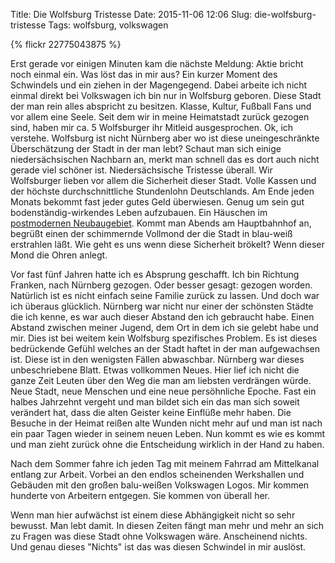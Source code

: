Title: Die Wolfsburg Tristesse
Date: 2015-11-06 12:06
Slug: die-wolfsburg-tristesse
Tags: wolfsburg, volkswagen

{% flickr 22775043875 %}

Erst gerade vor einigen Minuten kam die nächste Meldung: Aktie bricht noch einmal ein. Was löst das in mir aus? Ein kurzer Moment des Schwindels und ein ziehen in der Magengegend. Dabei arbeite ich nicht einmal direkt bei Volkswagen ich bin nur in Wolfsburg geboren. Diese Stadt der man rein alles abspricht zu besitzen. Klasse, Kultur, Fußball Fans und vor allem eine Seele. Seit dem wir in meine Heimatstadt zurück gezogen sind, haben mir ca. 5 Wolfsburger ihr Mitleid ausgesprochen. Ok, ich verstehe. Wolfsburg ist nicht Nürnberg aber wo ist diese uneingeschränkte Überschätzung der Stadt in der man lebt? Schaut man sich einige niedersächsischen Nachbarn an, merkt man schnell das es dort auch nicht gerade viel schöner ist. Niedersächsische Tristesse überall. Wir Wolfsburger lieben vor allem die Sicherheit dieser Stadt. Volle Kassen und der höchste durchschnittliche Stundenlohn Deutschlands. Am Ende jeden Monats bekommt fast jeder gutes Geld überwiesen. Genug um sein gut bodenständig-wirkendes Leben aufzubauen. Ein Häuschen im [postmodernen Neubaugebiet]({filename}/posts/kerksiek-006.md). Kommt man Abends am Hauptbahnhof an, begrüßt einen der schimmernde Vollmond der die Stadt in blau-weiß erstrahlen läßt. Wie geht es uns wenn diese Sicherheit brökelt? Wenn dieser Mond die Ohren anlegt.

Vor fast fünf Jahren hatte ich es Absprung geschafft. Ich bin Richtung Franken, nach Nürnberg gezogen. Oder besser gesagt: gezogen worden. Natürlich ist es nicht einfach seine Familie zurück zu lassen. Und doch war ich überaus glücklich. Nürnberg war nicht nur einer der schönsten Städte die ich kenne, es war auch dieser Abstand den ich gebraucht habe. Einen Abstand zwischen meiner Jugend, dem Ort in dem ich sie gelebt habe und mir. Dies ist bei weitem kein Wolfsburg spezifisches Problem. Es ist dieses bedrückende Gefühl welches an der Stadt haftet in der man aufgewachsen ist. Diese ist in den wenigsten Fällen abwaschbar. Nürnberg war dieses unbeschriebene Blatt. Etwas vollkommen Neues. Hier lief ich nicht die ganze Zeit Leuten über den Weg die man am liebsten verdrängen würde. Neue Stadt, neue Menschen und eine neue persöhnliche Epoche. Fast ein halbes Jahrzehnt vergeht und man bildet sich ein das man sich soweit verändert hat, dass die alten Geister keine Einflüße mehr haben. Die Besuche in der Heimat reißen alte Wunden nicht mehr auf und man ist nach ein paar Tagen wieder in seinem neuen Leben. Nun kommt es wie es kommt und man zieht zurück ohne die Entscheidung wirklich in der Hand zu haben.

Nach dem Sommer fahre ich jeden Tag mit meinem Fahrrad am Mittelkanal entlang zur Arbeit. Vorbei an den endlos scheinenden Werkshallen und Gebäuden mit den großen balu-weißen Volkswagen Logos. Mir kommen hunderte von Arbeitern entgegen. Sie kommen von überall her.

Wenn man hier aufwächst ist einem diese Abhängigkeit nicht so sehr bewusst. Man lebt damit. In diesen Zeiten fängt man mehr und mehr an sich zu Fragen was diese Stadt ohne Volkswagen wäre. Anscheinend nichts. Und genau dieses "Nichts" ist das was diesen Schwindel in mir auslöst.
